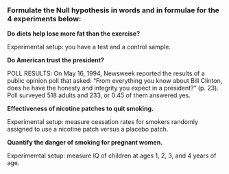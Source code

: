 ### Formulate the Null hypothesis in words and in formulae for the 4 experiments below:

**Do diets help lose more fat than the exercise?**

Experimental setup: you have a test and a control sample.

**Do American trust the president?**

POLL RESULTS: On May 16, 1994, Newsweek reported the results of a public opinion poll that asked: “From everything you know about Bill Clinton, does he have the honesty and integrity you expect in a president?” (p. 23). Poll surveyed 518 adults and 233, or 0.45 of them answered yes.

**Effectiveness of nicotine patches to quit smoking.**

Experimental setup: measure cessation rates for smokers randomly assigned to use a nicotine patch versus a placebo patch.

**Quantify the danger of smoking for pregnant women.**

Experimemtal setup: measure IQ of children at ages 1, 2, 3, and 4 years of age.

